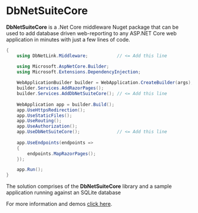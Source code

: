 
# DbNetSuiteCore

**DbNetSuiteCore** is a .Net Core middleware Nuget package that can be used to add database driven web-reporting to any ASP.NET Core web application in minutes with just a few lines of code.

```c#
{
    using DbNetLink.Middleware;           // <= Add this line

    using Microsoft.AspNetCore.Builder;
    using Microsoft.Extensions.DependencyInjection;
    
    WebApplicationBuilder builder = WebApplication.CreateBuilder(args);
    builder.Services.AddRazorPages();
    builder.Services.AddDbNetSuiteCore(); // <= Add this line
    
    WebApplication app = builder.Build();
    app.UseHttpsRedirection();
    app.UseStaticFiles();
    app.UseRouting();
    app.UseAuthorization();
    app.UseDbNetSuiteCore();              // <= Add this line
       
    app.UseEndpoints(endpoints =>
    {
	    endpoints.MapRazorPages();
    });

    app.Run();
}
```
   
The solution comprises of the **DbNetSuiteCore** library and a sample application running against an SQLite database

For more information and demos [click here](https://dbnetsuitecoreapp.azurewebsites.net/).